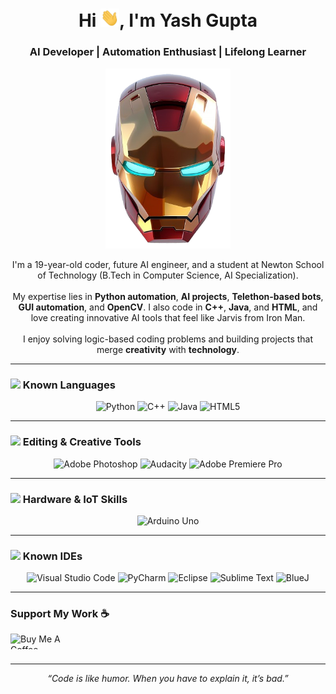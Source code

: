 <h1 align="center">Hi <img src="https://github.com/kotisyamala/kotisyamala/blob/master/images/hi.gif" width="30px"/>, I'm Yash Gupta</h1>
<h3 align="center">AI Developer | Automation Enthusiast | Lifelong Learner</h3>

<p align="center">
  <img src="https://github.com/yashgupta29032006/YashDoesCode/blob/main/iron-man-iron-man-helmet-0k0vteKQ_t__1_-removebg-preview.png" alt="Iron Man Helmet" width="200"/>
</p>




<div align="center">
  <p style="max-width: 700px; text-align: center;">
    I'm a 19-year-old coder, future AI engineer, and a student at Newton School of Technology (B.Tech in Computer Science, AI Specialization).  
    <br><br>
    My expertise lies in <b>Python automation</b>, <b>AI projects</b>, <b>Telethon-based bots</b>, <b>GUI automation</b>, and <b>OpenCV</b>.  
    I also code in <b>C++</b>, <b>Java</b>, and <b>HTML</b>, and love creating innovative AI tools that feel like Jarvis from Iron Man.  
    <br><br>
    I enjoy solving logic-based coding problems and building projects that merge <b>creativity</b> with <b>technology</b>.
  </p>
</div>

---

<h3 align="left"><img src="https://user-images.githubusercontent.com/74038190/216122028-c05b52fb-983e-4ee8-8811-6f30cd9ea5d5.png" width="30px"/> Known Languages</h3>
<p align="center">
  <img src="https://img.shields.io/badge/Python-3670A0?logo=python&logoColor=ffdd54" alt="Python"/>
  <img src="https://img.shields.io/badge/C%2B%2B-00599C?logo=c%2B%2B&logoColor=white" alt="C++"/>
  <img src="https://img.shields.io/badge/Java-%23ED8B00.svg?logo=java&logoColor=white" alt="Java"/>
  <img src="https://img.shields.io/badge/HTML5-E34F26?logo=html5&logoColor=white" alt="HTML5"/>
</p>

---

<h3 align="left"><img src="https://user-images.githubusercontent.com/74038190/216122041-518ac897-8d92-4c6b-9b3f-ca01dcaf38ee.png" width="30px"/> Editing & Creative Tools</h3>
<p align="center">
  <img src="https://github.com/user-attachments/assets/45e3b0b8-3165-4cdf-9cac-91109addeb13" alt="Adobe Photoshop" width="42"/>
  <img src="https://upload.wikimedia.org/wikipedia/commons/f/f6/Audacity_Logo.svg" alt="Audacity" width="42"/>
  <img src="https://github.com/user-attachments/assets/756f08f9-b4b8-47d3-ac12-3e187a162c57" alt="Adobe Premiere Pro" width="42"/>
</p>

---

<h3 align="left"><img src="https://cdn-icons-png.flaticon.com/512/3267/3267305.png" width="30px"/> Hardware & IoT Skills</h3>
<p align="center">
  <img src="https://upload.wikimedia.org/wikipedia/commons/8/87/Arduino_Logo.svg" alt="Arduino Uno" width="60"/>
</p>

---

<h3 align="left"><img src="https://user-images.githubusercontent.com/74038190/212284087-bbe7e430-757e-4901-90bf-4cd2ce3e1852.gif" width="30px"/> Known IDEs</h3>
<p align="center">
  <img src="https://github.com/user-attachments/assets/d793b036-c9b0-4c31-996f-e5411c2c64a1" alt="Visual Studio Code" width="42"/>
  <img src="https://github.com/user-attachments/assets/bf612798-73c2-40ca-8b7c-030b84840f3d" alt="PyCharm" width="42"/>
  <img src="https://github.com/user-attachments/assets/d39df8a6-84fa-4314-8086-12baae56b904" alt="Eclipse" width="42"/>
  <img src="https://github.com/user-attachments/assets/4a44968f-8a21-4d57-a49e-41aa8ff82d20" alt="Sublime Text" width="42"/>
  <img src="https://github.com/user-attachments/assets/5ac1e49f-c5c6-423d-9419-22d22ad27877" alt="BlueJ" width="40"/>
</p>

---

<h3 align="left">Support My Work ☕</h3>
<p>
  <a href="https://www.buymeacoffee.com/yashgupta07">
    <img align="left" src="https://cdn.buymeacoffee.com/buttons/v2/default-yellow.png" height="25" width="100" alt="Buy Me A Coffee"/>
  </a>
</p>
<br><br>

---

<p align="center">
  <i>“Code is like humor. When you have to explain it, it’s bad.”</i>
</p>
